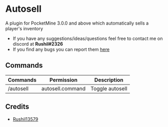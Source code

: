 # Autosell
A plugin for PocketMine 3.0.0 and above which automatically sells a player's inventory

- If you have any suggestions/ideas/questions feel free to contact me on discord at **Rushil#2326**
- If you find any bugs you can report them [here](https://github.com/Rushil13579/Autosell/issues)

## Commands
Commands | Permission | Description
---------|---------|------------
/autosell | autosell.command | Toggle autosell

## Credits
- [Rushil13579](https://github.com/Rushil13579)
